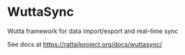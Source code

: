 
# WuttaSync

Wutta framework for data import/export and real-time sync

See docs at https://rattailproject.org/docs/wuttasync/
